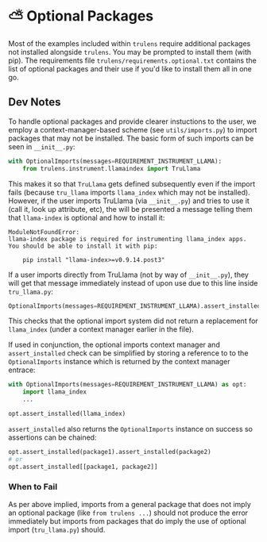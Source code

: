 # ⛅ Optional Packages

Most of the examples included within `trulens` require additional packages
not installed alongside `trulens`. You may be prompted to install them
(with pip). The requirements file `trulens/requirements.optional.txt`
contains the list of optional packages and their use if you'd like to install
them all in one go.

## Dev Notes

To handle optional packages and provide clearer instuctions to the user, we
employ a context-manager-based scheme (see `utils/imports.py`) to import
packages that may not be installed. The basic form of such imports can be seen
in `__init__.py`:

```python
with OptionalImports(messages=REQUIREMENT_INSTRUMENT_LLAMA):
    from trulens.instrument.llamaindex import TruLlama
```

This makes it so that `TruLlama` gets defined subsequently even if the import
fails (because `tru_llama` imports `llama_index` which may not be installed).
However, if the user imports TruLlama (via `__init__.py`) and tries to use it
(call it, look up attribute, etc), the will be presented a message telling them
that `llama-index` is optional and how to install it:

```
ModuleNotFoundError:
llama-index package is required for instrumenting llama_index apps.
You should be able to install it with pip:

    pip install "llama-index>=v0.9.14.post3"
```

If a user imports directly from TruLlama (not by way of `__init__.py`), they
will get that message immediately instead of upon use due to this line inside
`tru_llama.py`:

```python
OptionalImports(messages=REQUIREMENT_INSTRUMENT_LLAMA).assert_installed(llama_index)
```

This checks that the optional import system did not return a replacement for
`llama_index` (under a context manager earlier in the file).

If used in conjunction, the optional imports context manager and
`assert_installed` check can be simplified by storing a reference to to the
`OptionalImports` instance which is returned by the context manager entrace:

```python
with OptionalImports(messages=REQUIREMENT_INSTRUMENT_LLAMA) as opt:
    import llama_index
    ...

opt.assert_installed(llama_index)
```

`assert_installed` also returns the `OptionalImports` instance on success so
assertions can be chained:

```python
opt.assert_installed(package1).assert_installed(package2)
# or
opt.assert_installed[[package1, package2]]
```

### When to Fail

As per above implied, imports from a general package that does not imply an
optional package (like `from trulens ...`) should not produce the error
immediately but imports from packages that do imply the use of optional import
(`tru_llama.py`) should.
